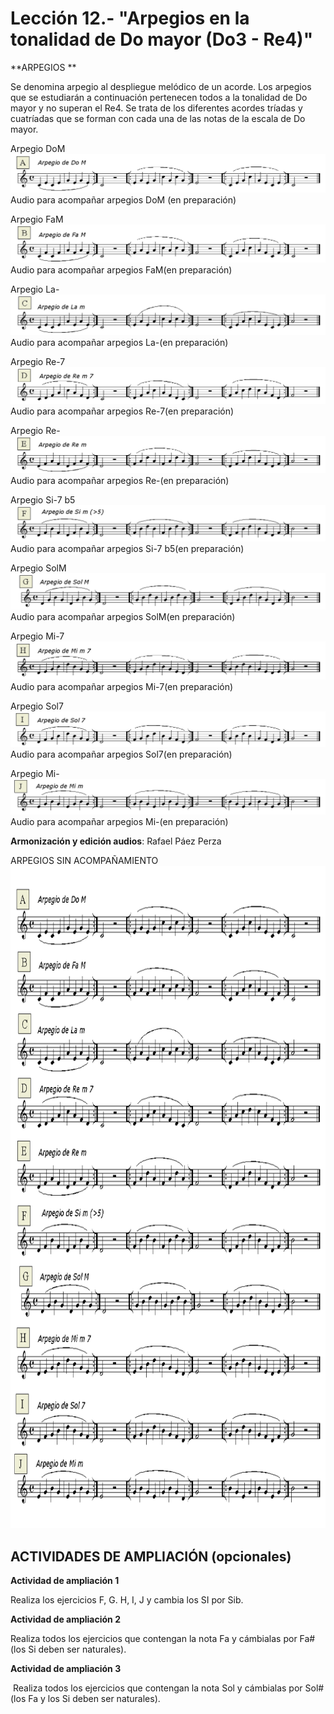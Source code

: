 
# Lección 12.- "Arpegios en la tonalidad de Do mayor (Do3 - Re4)"

**ARPEGIOS **

Se denomina arpegio al despliegue melódico de un acorde. Los arpegios que se estudiarán a continuación pertenecen todos a la tonalidad de Do mayor y no superan el Re4. Se trata de los diferentes acordes tríadas y cuatríadas que se forman con cada una de las notas de la escala de Do mayor.

Arpegio DoM
![](/assets/EjerFla_Arpegio1_DoM.gif)
Audio para acompañar arpegios DoM (en preparación)

Arpegio FaM
![](/assets/EjerFla_Arpegio2_FaM.gif)
Audio para acompañar arpegios FaM(en preparación)

Arpegio La-
![](/assets/EjerFla_Arpegio3_Lam.gif)
Audio para acompañar arpegios La-(en preparación)

Arpegio Re-7
![](/assets/EjerFla_Arpegio4_Re-7.gif)
Audio para acompañar arpegios Re-7(en preparación)

Arpegio Re-
![](/assets/EjerFla_Arpegio5_Re-.gif)
Audio para acompañar arpegios Re-(en preparación)

Arpegio Si-7 b5
![](/assets/EjerFla_Arpegio6_Si-7b5.gif)
Audio para acompañar arpegios Si-7 b5(en preparación) 

Arpegio SolM
![](/assets/EjerFla_Arpegio7_SolM.gif)
Audio para acompañar arpegios SolM(en preparación) 

Arpegio Mi-7
![](/assets/EjerFla_Arpegio8_Mi-7.gif)
Audio para acompañar arpegios Mi-7(en preparación)

Arpegio Sol7
![](/assets/EjerFla_Arpegio9_Sol7.gif)
Audio para acompañar arpegios Sol7(en preparación)

Arpegio Mi-
![](/assets/EjerFla_Arpegio10_Mi-.gif)
Audio para acompañar arpegios Mi-(en preparación)

**Armonización y edición audios**: Rafael Páez Perza



ARPEGIOS SIN ACOMPAÑAMIENTO
<img src="img/3.SaltosArpegios_SIN.gif" height="1060" alt="Arpegios 1" title="Arpegios 1" />

## ACTIVIDADES DE AMPLIACIÓN (opcionales)

**Actividad de ampliación 1**

Realiza los ejercicios F, G. H, I, J y cambia los SI por Sib. 

**Actividad de ampliación 2**

Realiza todos los ejercicios que contengan la nota Fa y cámbialas por Fa# (los Si deben ser naturales).

**Actividad de ampliación 3**

 Realiza todos los ejercicios que contengan la nota Sol y cámbialas por Sol# (los Fa y los Si deben ser naturales).
